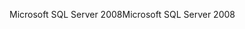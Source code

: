 <span data-ttu-id="17aa9-101">Microsoft SQL Server 2008</span><span class="sxs-lookup"><span data-stu-id="17aa9-101">Microsoft SQL Server 2008</span></span>